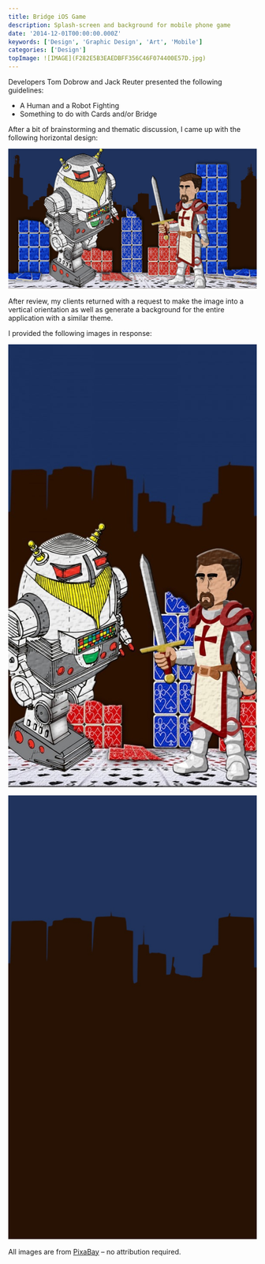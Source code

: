 ```yaml
---
title: Bridge iOS Game
description: Splash-screen and background for mobile phone game
date: '2014-12-01T00:00:00.000Z'
keywords: ['Design', 'Graphic Design', 'Art', 'Mobile']
categories: ['Design']
topImage: ![IMAGE](F282E5B3EAEDBFF356C46F074400E57D.jpg)
---
```


Developers Tom Dobrow and Jack Reuter presented the following guidelines:
- A Human and a Robot Fighting
- Something to do with Cards and/or Bridge

After a bit of brainstorming and thematic discussion, I came up with the following horizontal design:

![IMAGE](F282E5B3EAEDBFF356C46F074400E57D.jpg)

After review, my clients returned with a request to make the image into a vertical orientation as well as generate a background for the entire application with a similar theme.

I provided the following images in response:

<div class="image-grid two">

![IMAGE](993184C54268409172C0C4109753895D.jpg)

![IMAGE](E602A7C101D0048E75D8E705F92616C4.jpg)

</div>

All images are from [PixaBay](https://pixabay.com/) – no attribution required.
